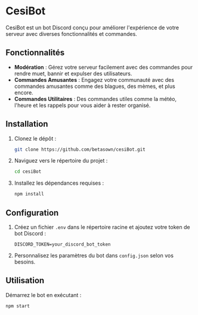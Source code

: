 # CesiBot

CesiBot est un bot Discord conçu pour améliorer l'expérience de votre serveur avec diverses fonctionnalités et commandes.

## Fonctionnalités

- **Modération** : Gérez votre serveur facilement avec des commandes pour rendre muet, bannir et expulser des utilisateurs.
- **Commandes Amusantes** : Engagez votre communauté avec des commandes amusantes comme des blagues, des mèmes, et plus encore.
- **Commandes Utilitaires** : Des commandes utiles comme la météo, l'heure et les rappels pour vous aider à rester organisé.

## Installation

1. Clonez le dépôt :
    ```bash
    git clone https://github.com/betasown/cesiBot.git
    ```
2. Naviguez vers le répertoire du projet :
    ```bash
    cd cesiBot
    ```
3. Installez les dépendances requises :
    ```bash
    npm install
    ```

## Configuration

1. Créez un fichier `.env` dans le répertoire racine et ajoutez votre token de bot Discord :
    ```
    DISCORD_TOKEN=your_discord_bot_token
    ```
2. Personnalisez les paramètres du bot dans `config.json` selon vos besoins.

## Utilisation

Démarrez le bot en exécutant :
```bash
npm start
```
